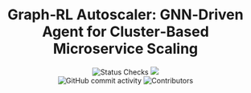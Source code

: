 <h1 align="center">Graph‑RL Autoscaler: GNN‑Driven Agent for Cluster‑Based Microservice Scaling</h1>

<div align="center">
  <img src="https://github.com/SlyPex/graph-gym-hpa/actions/workflows/ci.yml/badge.svg" alt="Status Checks"/>
  <img src="https://img.shields.io/badge/Python-v3.10.9-yellow?logo=python&logoColor=white&labelColor=blue"/>
  <br/>
  <img src="https://img.shields.io/github/commit-activity/t/SlyPex/graph-gym-hpa" alt="GitHub commit activity"/>
  <img src="https://img.shields.io/github/contributors/SlyPex/graph-gym-hpa" alt="Contributors"/> 
</div>
